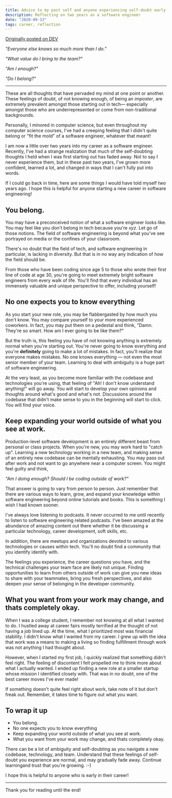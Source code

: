 ```yaml
---
title: Advice to my past self and anyone experiencing self-doubt early in their career
description: Reflecting on two years as a software engineer
date: "2020-09-13"
tags: career, reflection
---
```


[Originally posted on DEV](https://dev.to/kateh/advice-to-my-past-self-and-anyone-starting-their-career-1fmd)

_"Everyone else knows so much more than I do."_

_"What value do I bring to the team?"_

_"Am I enough?"_

_"Do I belong?"_

---

These are all thoughts that have pervaded my mind at one point or another. These feelings of doubt, of not knowing enough, of being an _imposter_, are extremely prevalent amongst those starting out in tech— especially amongst those who are underrepresented or come from non-traditional backgrounds.

Personally, I minored in computer science, but even throughout my computer science courses, I've had a creeping feeling that I didn't quite belong or "fit the mold" of a software engineer, whatever that meant!

I am now a little over two years into my career as a software engineer. Recently, I've had a strange realization that much of the self-doubting thoughts I held when I was first starting out has faded away. Not to say I never experience them, but in these past two years, I've grown more confident, learned a lot, and changed in ways that I can't fully put into words.

If I could go back in time, here are some things I would have told myself two years ago. I hope this is helpful for anyone starting a new career in software engineering!

## You belong.

You may have a preconceived notion of what a software engineer looks like. You may feel like you don't belong in tech because you're _xyz_. Let go of those notions. The field of software engineering is beyond what you've see portrayed on media or the confines of your classroom.

There's no doubt that the field of tech, and software engineering in particular, is lacking in diversity. But that is in no way any indication of how the field should be.

From those who have been coding since age 5 to those who wrote their first line of code at age 30, you're going to meet extremely bright software engineers from every walk of life. You'll find that every individual has an immensely valuable and unique perspective to offer, including yourself!

## No one expects you to know everything

As you start your new role, you may be flabbergasted by how much you don't know. You may compare yourself to your more experienced coworkers. In fact, you may put them on a pedestal and think, "Damn. They're so smart. How am I ever going to be like them?"

But the truth is, this feeling you have of not knowing anything is extremely normal when you're starting out. You're never going to know everything and you're **definitely** going to make a lot of mistakes. In fact, you'll realize that everyone makes mistakes. No one knows everything — not even the most senior member of your team. Learning to deal with ambiguity is a huge part of software engineering.

At the very least, as you become more familiar with the codebase and technologies you're using, that feeling of "Ah! I don't know understand anything!" will go away. You will start to develop your own opinions and thoughts around what's good and what's not. Discussions around the codebase that didn't make sense to you in the beginning will start to click. You will find your voice.

## Keep expanding your world outside of what you see at work.

Production-level software development is an entirely different beast from personal or class projects. When you're new, you may work hard to "catch up". Learning a new technology working in a new team, and making sense of an entirely new codebase can be mentally exhausting. You may pass out after work and not want to go anywhere near a computer screen. You might feel guilty and think,

_"Am I doing enough? Should I be coding outside of work?"_

That answer is going to vary from person to person. Just remember that there are various ways to learn, grow, and expand your knowledge within software engineering beyond online tutorials and books. This is something I wish I had known sooner.

I've always love listening to podcasts. It never occurred to me until recently to listen to software engineering related podcasts. I've been amazed at the abundance of amazing content out there whether it be discussing a particular technology, career development, soft skills, etc.

In addition, there are meetups and organizations devoted to various technologies or causes within tech. You'll no doubt find a community that you identify identify with.

The feelings you experience, the career questions you have, and the technical challenges your team face are likely not unique. Finding opportunities to learn from others outside of work can give you new ideas to share with your teammates, bring you fresh perspectives, and also deepen your sense of belonging in the developer community.

## What you want from your work may change, and thats completely okay.

When I was a college student, I remember not knowing at all what I wanted to do. I hustled away at career fairs mostly terrified at the thought of not having a job lined up. At the time, what I prioritized most was financial stability. I didn't know what I wanted from my career. I grew up with the idea that work was a means to making a living so finding fulfillment through work was not anything I had thought about.

However, when I started my first job, I quickly realized that something didn't feel right. The feeling of discontent I felt propelled me to think more about what I actually wanted. I ended up finding a new role at a smaller startup whose mission I identified closely with. That was in no doubt, one of the best career moves I've ever made!

If something doesn't quite feel right about work, take note of it but don't freak out. Remember, it takes time to figure out what you want.

## To wrap it up

- You belong.
- No one expects you to know everything
- Keep expanding your world outside of what you see at work.
- What you want from your work may change, and thats completely okay.

There can be a lot of ambiguity and self-doubting as you navigate a new codebase, technology, and team. Understand that these feelings of self-doubt you experience are normal, and may gradually fade away. Continue learningand trust that you're growing. :-)

I hope this is helpful to anyone who is early in their career!

---

Thank you for reading until the end!
